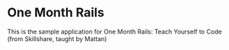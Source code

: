 # One Month Rails

This is the sample application for 
One Month Rails: Teach Yourself to Code 
(from Skillshare, taught by Mattan)